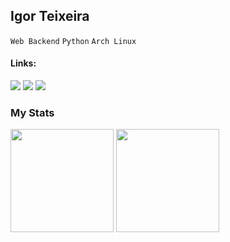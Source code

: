 ## Igor Teixeira

`Web Backend` `Python` `Arch Linux`

#### Links:
[![](https://img.shields.io/badge/Blog-yellow)](https://igortxra.github.io/blog/)
[![](https://img.shields.io/badge/YouTube-red)](https://www.youtube.com/channel/UC8rj6DdqwmMV5sFNgOfGYOg)
[![](https://img.shields.io/badge/LinkedIn-blue)](https://www.linkedin.com/in/igortxra)

### My Stats

<div>
    <img height="165em" src="https://github-readme-stats.vercel.app/api?username=igortxra&theme=dark&show_icons=true&include_all_commits=true"/>
    <img height="165em" src="https://github-readme-stats.vercel.app/api/top-langs/?username=igortxra&layout=compact&langs_count=4&theme=dark&show_icons=true"/>
</div>

